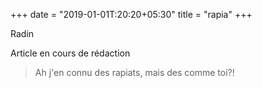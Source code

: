 +++
date = "2019-01-01T:20:20+05:30"
title = "rapia"
+++

Radin
<!--more-->
Article en cours de rédaction

> Ah j'en connu des rapiats, mais des comme toi?!
